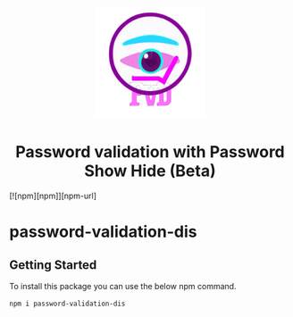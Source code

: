 <div align="center">
  <img width="200" height="200"
    src="https://github.com/kushaneranga/password-validation-dis/blob/master/assets/pwdValDis.png">
  <h1>Password validation with Password Show Hide (Beta)</h1>
</div>

[![npm][npm]][npm-url]

# password-validation-dis

## Getting Started

To install this package you can use the below npm command.

```console
npm i password-validation-dis
```